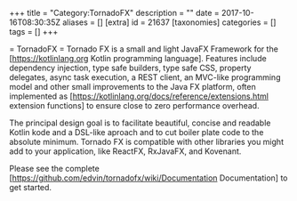 +++
title = "Category:TornadoFX"
description = ""
date = 2017-10-16T08:30:35Z
aliases = []
[extra]
id = 21637
[taxonomies]
categories = []
tags = []
+++

= TornadoFX =
Tornado FX is a small and light JavaFX Framework for the [https://kotlinlang.org Kotlin programming language]. Features include dependency injection, type safe builders, type safe CSS, property delegates, async task execution, a REST client, an MVC-like programming model and other small improvements to the Java FX platform, often implemented as [https://kotlinlang.org/docs/reference/extensions.html extension functions] to ensure close to zero performance overhead.

The principal design goal is to facilitate beautiful, concise and readable Kotlin kode and a DSL-like aproach and to cut boiler plate code to the absolute minimum. Tornado FX is compatible with other libraries you might add to your application, like ReactFX, RxJavaFX, and Kovenant.

Please see the complete [https://github.com/edvin/tornadofx/wiki/Documentation Documentation] to get started.
